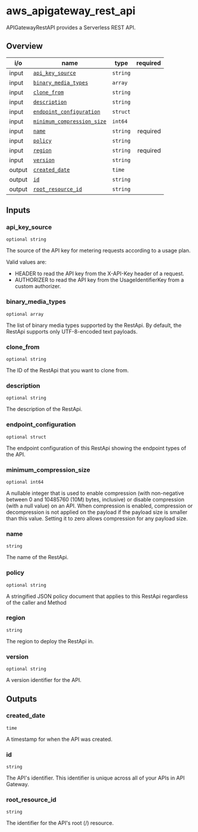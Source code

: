 <!-- This file was generated by structdoc. DO NOT EDIT. -->
<!-- For changes modify apigateway_rest_api.go instead. -->

# aws_apigateway_rest_api

APIGatewayRestAPI provides a Serverless REST API.

## Overview

| i/o | name | type | required |
| --- | ---- | ---- | -------: |
| input | [`api_key_source`](#api_key_source) | `string` |  |
| input | [`binary_media_types`](#binary_media_types) | `array` |  |
| input | [`clone_from`](#clone_from) | `string` |  |
| input | [`description`](#description) | `string` |  |
| input | [`endpoint_configuration`](#endpoint_configuration) | `struct` |  |
| input | [`minimum_compression_size`](#minimum_compression_size) | `int64` |  |
| input | [`name`](#name) | `string` | required |
| input | [`policy`](#policy) | `string` |  |
| input | [`region`](#region) | `string` | required |
| input | [`version`](#version) | `string` |  |
| output | [`created_date`](#created_date) | `time` ||
| output | [`id`](#id) | `string` ||
| output | [`root_resource_id`](#root_resource_id) | `string` ||


## Inputs

### api_key_source

`optional string`

The source of the API key for metering requests according to a usage plan.

Valid values are:
- HEADER to read the API key from the X-API-Key header of a request.
- AUTHORIZER to read the API key from the UsageIdentifierKey from a custom
  authorizer.

### binary_media_types

`optional array`

The list of binary media types supported by the RestApi.
By default, the RestApi supports only UTF-8-encoded text payloads.

### clone_from

`optional string`

The ID of the RestApi that you want to clone from.

### description

`optional string`

The description of the RestApi.

### endpoint_configuration

`optional struct`

The endpoint configuration of this RestApi showing the endpoint types of
the API.

### minimum_compression_size

`optional int64`

A nullable integer that is used to enable compression (with non-negative
between 0 and 10485760 (10M) bytes, inclusive) or disable compression (with
a null value) on an API. When compression is enabled, compression or decompression
is not applied on the payload if the payload size is smaller than this value.
Setting it to zero allows compression for any payload size.

### name

`string`

The name of the RestApi.

### policy

`optional string`

A stringified JSON policy document that applies to this RestApi regardless
of the caller and Method

### region

`string`

The region to deploy the RestApi in.

### version

`optional string`

A version identifier for the API.

## Outputs

### created_date

`time`

A timestamp for when the API was created.
### id

`string`

The API's identifier. This identifier is unique across all of your APIs in
API Gateway.
### root_resource_id

`string`

The identifier for the API's root (/) resource.

